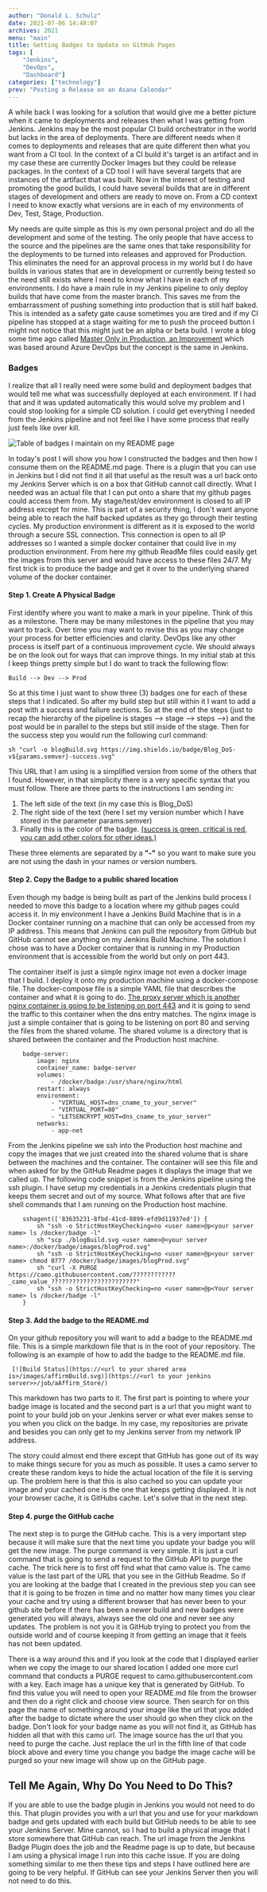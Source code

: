 ```yaml
---
author: "Donald L. Schulz"
date: 2021-07-06 14:48:07
archives: 2021
menu: "main"
title: Getting Badges to Update on GitHub Pages
tags: [
    "Jenkins",
    "DevOps",
    "Dashboard"]
categories: ["technology"]
prev: "Posting a Release on an Asana Calendar"
---
```

A while back I was looking for a solution that would give me a better picture when it came to deployments and releases then what I was getting from Jenkins.  Jenkins may be the most popular CI build orchestrator in the world but lacks in the area of deployments.  There are different needs when it comes to deployments and releases that are quite different then what you want from a CI tool.  In the context of a CI build it's target is an artifact and in my case these are currently Docker Images but they could be release packages.  In the context of a CD tool I will have several targets that are instances of the artifact that was built.  Now in the interest of testing and promoting the good builds, I could have several builds that are in different stages of development and others are ready to move on.  From a CD context I need to know exactly what versions are in each of my environments of Dev, Test, Stage, Production.

My needs are quite simple as this is my own personal project and do all the development and some of the testing.  The only people that have access to the source and the pipelines are the same ones that take responsibility for the deployments to be turned into releases and approved for Production.  This eliminates the need for an approval process in my world but I do have builds in various states that are in development or currently being tested so the need still exists where I need to know what I have in each of my environments.  I do have a main rule in my Jenkins pipeline to only deploy builds that have come from the master branch.  This saves me from the embarrassment of pushing something into production that is still half baked.  This is intended as a safety gate cause sometimes you are tired and if my CI pipeline has stopped at a stage waiting for me to push the proceed button I might not notice that this might just be an alpha or beta build.  I wrote a blog some time ago called [Master Only in Production, an Improvement](/2017/07/Master-Only-in-Production-an-Improvement/) which was based around Azure DevOps but the concept is the same in Jenkins.

### Badges
I realize that all I really need were some build and deployment badges that would tell me what was successfully deployed at each environment.  If I had that and it was updated automatically this would solve my problem and I could stop looking for a simple CD solution.  I could get everything I needed from the Jenkins pipeline and not feel like I have some process that really just feels like over kill.

![Table of badges I maintain on my README page](/images/Badges.png)

In today's post I will show you how I constructed the badges and then how I consume them on the README.md page.  There is a plugin that you can use in Jenkins but I did not find it all that useful as the result was a url back onto my Jenkins Server which is on a box that GitHub cannot call directly.  What I needed was an actual file that I can put onto a share that my github pages could access them from.  My stage/test/dev environment is closed to all IP address except for mine.  This is part of a security thing, I don't want anyone being able to reach the half backed updates as they go through their testing cycles.  My production environment is different as it is exposed to the world through a secure SSL connection.  This connection is open to all IP addresses so I wanted a simple docker container that could live in my production environment.  From here my github ReadMe files could easily get the images from this server and would have access to these files 24/7.  My first trick is to produce the badge and get it over to the underlying shared volume of the docker container.

#### Step 1. Create A Physical Badge
First identify where you want to make a mark in your pipeline.  Think of this as a milestone.  There may be many milestones in the pipeline that you may want to track.  Over time you may want to revise this as you may change your process for better efficiencies and clarity.  DevOps like any other process is itself part of a continuous improvement cycle.  We should always be on the look out for ways that can improve things.  In my initial stab at this I keep things pretty simple but I do want to track the following flow:
```
Build --> Dev --> Prod
```
So at this time I just want to show three (3) badges one for each of these steps that I indicated.  So after my build step but still within it I want to add a post with a success and failure sections.  So at the end of the steps (just to recap the hierarchy of the pipeline is stages --> stage --> steps -->) and the post would be in parallel to the steps but still inside of the stage.  Then for the success step you would run the following curl command:
```
sh "curl -o blogBuild.svg https://img.shields.io/badge/Blog_DoS-v${params.semver}-success.svg"
```
This URL that I am using is a simplified version from some of the others that I found.  However, in that simplicity there is a very specific syntax that you must follow.  There are three parts to the instructions I am sending in:
1. The left side of the text (in my case this is Blog_DoS)
2. The right side of the text (here I set my version number which I have stored in the parameter params.semver)
3. Finally this is the color of the badge.  [(success is green, critical is red, you can add other colors for other ideas.)](https://shields.io)

These three elements are separated by a **"-"** so you want to make sure you are not using the dash in your names or version numbers.
#### Step 2. Copy the Badge to a public shared location
Even though my badge is being built as part of the Jenkins build process I needed to move this badge to a location where my github pages could access it.  In my environment I have a Jenkins Build Machine that is in a Docker container running on a machine that can only be accessed from my IP address.  This means that Jenkins can pull the repository from GitHub but GitHub cannot see anything on my Jenkins Build Machine.  The solution I chose was to have a Docker container that is running in my Production environment that is accessible from the world but only on port 443. 

The container itself is just a simple nginx image not even a docker image that I build.  I deploy it onto my production machine using a docker-compose file.  The docker-compose file is a simple YAML file that describes the container and what it is going to do.  [The proxy server which is another nginx container is going to be listening on port 443](https://hub.docker.com/r/jwilder/nginx-proxy) and it is going to send the traffic to this container when the dns entry matches.  The nginx image is just a simple container that is going to be listening on port 80 and serving the files from the shared volume.  The shared volume is a directory that is shared between the container and the Production host machine. 
```
    badge-server:
        image: nginx
        container_name: badge-server
        volumes:
            - /docker/badge:/usr/share/nginx/html
        restart: always
        environment:
            - "VIRTUAL_HOST=dns_cname_to_your_server"
            - "VIRTUAL_PORT=80"
            - "LETSENCRYPT_HOST=dns_cname_to_your_server"
        networks: 
            - app-net
```

From the Jenkins pipeline we ssh into the Production host machine and copy the images that we just created into the shared volume that is share between the machines and the container.  The container will see this file and when asked for by the GitHub Readme pages it displays the image that we called up.  The following code snippet is from the Jenkins pipeline using the ssh plugin.  I have setup my credentials in a Jenkins credentials plugin that keeps them secret and out of my source.  What follows after that are five shell commands that I am running on the Production host machine.

```
    sshagent(['83635231-8fbd-41cd-8899-efd9d11937ed']) {
        sh "ssh -o StrictHostKeyChecking=no <user name>@p<your server name> ls /docker/badge -l"
        sh "scp ./blogBuild.svg <user name>@<your server name>:/docker/badge/images/blogProd.svg"
        sh "ssh -o StrictHostKeyChecking=no <user name>@p<your server name> chmod 0777 /docker/badge/images/blogProd.svg"
        sh "curl -X PURGE https://camo.githubusercontent.com/????????????_camo_value_????????????????????????"
        sh "ssh -o StrictHostKeyChecking=no <user name>@p<Your server name> ls /docker/badge -l"
    } 
```
#### Step 3. Add the badge to the README.md
On your github repository you will want to add a badge to the README.md file.  This is a simple markdown file that is in the root of your repository.  The following is an example of how to add the badge to the README.md file.
```
 [![Build Status](https://<url to your shared area is>/images/affirmBuild.svg)](https://<url to your jenkins server>>/job/aAffirm_Store/)
```
This markdown has two parts to it.  The first part is pointing to where your badge image is located and the second part is a url that you might want to point to your build job on your Jenkins server or what ever makes sense to you when you click on the badge. In my case, my repositories are private and besides you can only get to my Jenkins server from my network IP address.

The story could almost end there except that GitHub has gone out of its way to make things secure for you as much as possible. It uses a camo server to create these random keys to hide the actual location of the file it is serving up.  The problem here is that this is also cached so you can update your image and your cached one is the one that keeps getting displayed.  It is not your browser cache, it is GitHubs cache.  Let's solve that in the next step.

#### Step 4. purge the GitHub cache
The next step is to purge the GitHub cache.  This is a very important step because it will make sure that the next time you update your badge you will get the new image.  The purge command is very simple.  It is just a curl command that is going to send a request to the GitHub API to purge the cache.  The trick here is to first off find what that camo value is. The camo value is the last part of the URL that you see in the GitHub Readme.  So if you are looking at the badge that I created in the previous step you can see that it is going to be frozen in time and no matter how many times you clear your cache and try using a different browser that has never been to your github site before if there has been a newer build and new badges were generated you will always, always see the old one and never see any updates.  The problem is not you it is GitHub trying to protect you from the outside world and of course keeping it from getting an image that it feels has not been updated.

There is a way around this and if you look at the code that I displayed earlier when we copy the image to our shared location I added one more curl command that conducts a PURGE request to camo.githubusercontent.com with a key.  Each image has a unique key that is generated by GitHub. To find this value you will need to open your README.md file from the browser and then do a right click and choose view source.  Then search for on this page the name of something around your image like the url that you added after the badge to dictate where the user should go when they click on the badge.  Don't look for your badge name as you will not find it, as GitHub has hidden all that with this camo url.  The image source has the url that you need to purge the cache.  Just replace the url in the fifth line of that code block above and every time you change you badge the image cache will be purged so your new image will show up on the GitHub page.

## Tell Me Again, Why Do You Need to Do This?
If you are able to use the badge plugin in Jenkins you would not need to do this.  That plugin provides you with a url that you and use for your markdown badge and gets updated with each build but GitHub needs to be able to see your Jenkins Server.  Mine cannot, so I had to build a physical image that I store somewhere that GitHub can reach.  The url image from the Jenkins Badge Plugin does the job and the Readme page is up to date, but because I am using a physical image I run into this cache issue.  If you are doing something similar to me then these tips and steps I have outlined here are going to be very helpful.  If GitHub can see your Jenkins Server then you will not need to do this.